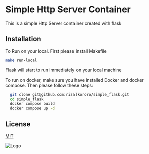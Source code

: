 
# Simple Http Server Container

This is a simple Http Server container created with flask


## Installation

To Run on your local. First please install Makefile

```bash
make run-local
```
Flask will start to run immediately on your local machine


To run on docker, make sure you have installed Docker and docker compose. Then please follow these steps:

```bash
  git clone git@github.com:rizalkororo/simple_flask.git
  cd simple_flask
  docker compose build
  docker compose up -d
```
    
## License

[MIT](https://choosealicense.com/licenses/mit/)


![Logo](https://kororo.co/images/logo_kororo.png)

